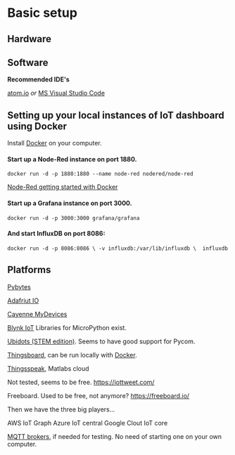 # Basic setup


## Hardware





## Software

**Recommended IDE's**

[atom.io](https://atom.io/) _or_ [MS Visual Studio Code](https://code.visualstudio.com/)



## Setting up your local instances of IoT dashboard using Docker

Install [Docker](https://docs.docker.com/get-docker/) on your computer.

#### Start up a Node-Red instance on port 1880.

`docker run -d -p 1880:1880 --name node-red nodered/node-red`

[Node-Red getting started with Docker
](https://nodered.org/docs/getting-started/docker)

#### Start up a Grafana instance on port 3000.

`docker run -d -p 3000:3000 grafana/grafana`

#### And start InfluxDB on port 8086:

`docker run -d -p 8086:8086 \
      -v influxdb:/var/lib/influxdb \ 
      influxdb`

## Platforms


[Pybytes](https://pybytes.pycom.io/)


[Adafriut IO](https://io.adafruit.com/frahlg/dashboards/welcome-dashboard)

[Cayenne MyDevices](https://cayenne.mydevices.com)


[Blynk IoT](https://github.com/vshymanskyy/blynk-library-python)
Libraries for MicroPython exist.

[Ubidots (STEM edition)](https://ubidots.com/stem/). Seems to have good support for Pycom.

[Thingsboard](https://thingsboard.io/), can be run locally with [Docker](https://thingsboard.io/docs/user-guide/install/docker/).

[Thingsspeak](https://thingsspeak.com), Matlabs cloud

Not tested, seems to be free.
https://iottweet.com/

Freeboard. Used to be free, not anymore?
https://freeboard.io/

Then we have the three big players...

AWS IoT Graph
Azure IoT central
Google Clout IoT core


[MQTT brokers](https://mntolia.com/10-free-public-private-mqtt-brokers-for-testing-prototyping/), if needed for testing. No need of starting one on your own computer.




